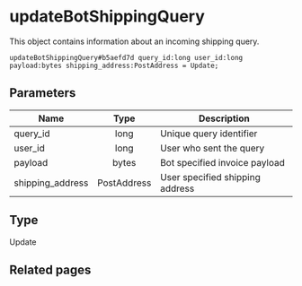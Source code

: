 # updateBotShippingQuery
This object contains information about an incoming shipping query.

```
updateBotShippingQuery#b5aefd7d query_id:long user_id:long payload:bytes shipping_address:PostAddress = Update;
```

## Parameters
| Name | Type | Description |
| ---- | :----: | ----------- |
| query_id | long | Unique query identifier |
| user_id | long | User who sent the query |
| payload | bytes | Bot specified invoice payload |
| shipping_address | PostAddress | User specified shipping address |


## Type
Update

## Related pages
